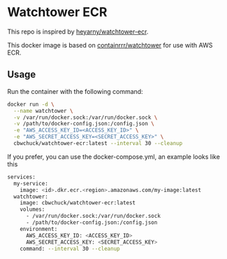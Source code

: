 # Watchtower ECR

This repo is inspired by [heyarny/watchtower-ecr](https://github.com/heyarny/watchtower-ecr).

This docker image is based on [containrrr/watchtower](https://github.com/containrrr/watchtower) for use with AWS ECR.

## Usage

Run the container with the following command:

```bash
docker run -d \
  --name watchtower \
  -v /var/run/docker.sock:/var/run/docker.sock \
  -v /path/to/docker-config.json:/config.json \
  -e "AWS_ACCESS_KEY_ID=<ACCESS_KEY_ID>" \
  -e "AWS_SECRET_ACCESS_KEY=<SECRET_ACCESS_KEY>" \
  cbwchuck/watchtower-ecr:latest --interval 30 --cleanup
```

If you prefer, you can use the docker-compose.yml, an example looks like this

```bash
services:
  my-service:
    image: <id>.dkr.ecr.<region>.amazonaws.com/my-image:latest
  watchtower:
    image: cbwchuck/watchtower-ecr:latest
    volumes:
      - /var/run/docker.sock:/var/run/docker.sock
      - /path/to/docker-config.json:/config.json
    environment:
      AWS_ACCESS_KEY_ID: <ACCESS_KEY_ID>
      AWS_SECRET_ACCESS_KEY: <SECRET_ACCESS_KEY>
    command: --interval 30 --cleanup
```
